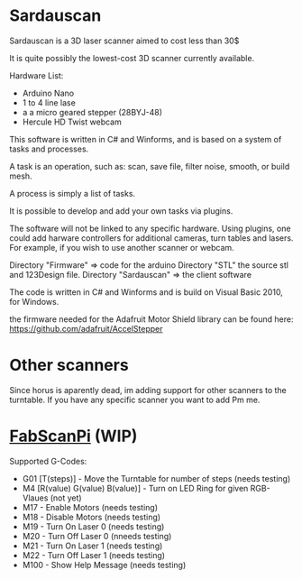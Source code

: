 # Sardauscan

Sardauscan is a 3D laser scanner aimed to cost less than 30$

It is quite possibly the lowest-cost 3D scanner currently available.

Hardware List: 
- Arduino Nano
- 1 to 4 line lase
- a a micro geared stepper (28BYJ-48)
- Hercule HD Twist webcam

This software is written in C# and Winforms, and is based on a system of tasks and processes.

A task is an operation, such as: scan, save file, filter noise, smooth, or build mesh.

A process is simply a list of tasks.

It is possible to develop and add your own tasks via plugins.

The software will not be linked to any specific hardware.
Using plugins, one could add harware controllers for additional cameras, turn tables and lasers.
For example, if you wish to use another scanner or webcam.

Directory "Firmware" => code for the arduino
Directory "STL" the source stl and 123Design file.
Directory "Sardauscan" => the client software

The code is written in C# and Winforms and is build on Visual Basic 2010, for Windows.

the firmware needed for the Adafruit Motor Shield library can be found here:
https://github.com/adafruit/AccelStepper

# Other scanners

Since horus is aparently dead, im adding support for other scanners to the turntable. If you have any specific scanner you want to add Pm me.

# [FabScanPi](https://fabscan.org/) (WIP) 

Supported G-Codes:

- G01 [T(steps)] - Move the Turntable for number of steps (needs testing)
- M4 [R(value) G(value) B(value)] - Turn on LED Ring for given RGB-Vlaues (not yet)
- M17 - Enable Motors (needs testing)
- M18 - Disable Motors (needs testing)
- M19 - Turn On Laser 0 (needs testing)
- M20 - Turn Off Laser 0 (nneeds testing)
- M21 - Turn On Laser 1 (needs testing)
- M22 - Turn Off Laser 1 (needs testing)
- M100 - Show Help Message (needs testing)
